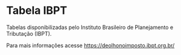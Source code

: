 # Tabela IBPT

Tabelas disponibilizadas pelo Instituto Brasileiro de Planejamento e Tributação (IBPT).

Para mais informações acesse
https://deolhonoimposto.ibpt.org.br/
